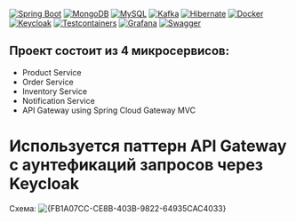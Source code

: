 [![Spring Boot](https://img.shields.io/badge/Spring%20Boot-logo-6DB33F?logo=spring)](https://spring.io/projects/spring-boot)
[![MongoDB](https://img.shields.io/badge/MongoDB-logo-47A248?logo=mongodb&logoColor=white)](https://www.mongodb.com/)
[![MySQL](https://img.shields.io/badge/MySQL-logo-4479A1?logo=mysql&logoColor=white)](https://www.mysql.com/)
[![Kafka](https://img.shields.io/badge/Apache%20Kafka-logo-000?logo=apachekafka)](https://kafka.apache.org/)
[![Hibernate](https://img.shields.io/badge/Hibernate-logo-59666C?logo=hibernate)](https://hibernate.org/)
[![Docker](https://img.shields.io/badge/Docker-logo-2496ED?logo=docker)](https://www.docker.com/)
[![Keycloak](https://img.shields.io/badge/Keycloak-logo-000?logo=keycloak)](https://www.keycloak.org/)
[![Testcontainers](https://img.shields.io/badge/Testcontainers-logo-000?logo=testcontainers)](https://testcontainers.com/)
[![Grafana](https://img.shields.io/badge/Grafana-logo-F46800?logo=grafana&logoColor=white)](https://grafana.com/)
[![Swagger](https://img.shields.io/badge/Swagger-logo-85EA2D?logo=swagger)](https://swagger.io/)


## Проект состоит из 4 микросервисов:
- Product Service
- Order Service
- Inventory Service
- Notification Service
- API Gateway using Spring Cloud Gateway MVC


# Используется паттерн API Gateway с аунтефикаций запросов через Keycloak

Схема:
![{FB1A07CC-CE8B-403B-9822-64935CAC4033}](https://github.com/user-attachments/assets/b882aab9-21b2-4894-8d78-14006a6de563)

